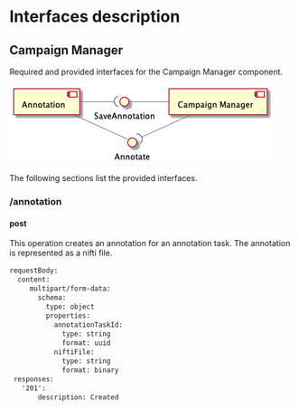 # Interfaces description
## Campaign Manager
Required and provided interfaces for the Campaign Manager component.

![interfaces.png](/.attachments/interfaces-86aa047d-46de-4b50-b8c0-8e9b5aa91911.png)

The following sections list the provided interfaces.
### /annotation
#### post
This operation creates an annotation for an annotation task. The annotation is represented as a nifti file.
```
requestBody:
  content:
     multipart/form-data:
       schema:
         type: object
         properties:
           annotationTaskId:
             type: string
             format: uuid
           niftiFile:
             type: string
             format: binary
 responses: 
   '201':
       description: Created
```
